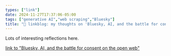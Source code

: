 ```yaml
---
types: ["link"]
date: 2024-11-27T17:37:06-05:00
tags: ["generative AI","web scraping","Bluesky"]
title: "🔗 linkblog: my thoughts on 'Bluesky, AI, and the battle for consent on the open web'"
---
```

Lots of interesting reflections here.

[link to "Bluesky, AI, and the battle for consent on the open web"](https://werd.io/2024/bluesky-ai-and-the-battle-for-consent-on-the-open)
